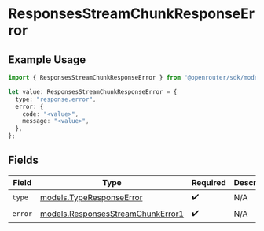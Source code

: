 # ResponsesStreamChunkResponseError

## Example Usage

```typescript
import { ResponsesStreamChunkResponseError } from "@openrouter/sdk/models";

let value: ResponsesStreamChunkResponseError = {
  type: "response.error",
  error: {
    code: "<value>",
    message: "<value>",
  },
};
```

## Fields

| Field                                                                        | Type                                                                         | Required                                                                     | Description                                                                  |
| ---------------------------------------------------------------------------- | ---------------------------------------------------------------------------- | ---------------------------------------------------------------------------- | ---------------------------------------------------------------------------- |
| `type`                                                                       | [models.TypeResponseError](../models/typeresponseerror.md)                   | :heavy_check_mark:                                                           | N/A                                                                          |
| `error`                                                                      | [models.ResponsesStreamChunkError1](../models/responsesstreamchunkerror1.md) | :heavy_check_mark:                                                           | N/A                                                                          |